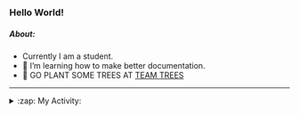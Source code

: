 ### Hello World!

##### About:
- Currently I am a student.
- 🌱 I’m learning how to make better documentation.
- 🌱 GO PLANT SOME TREES AT [TEAM TREES](https://teamtrees.org/)

---
<details>
  <summary>:zap: My Activity:</summary>
  
<!--START_SECTION:waka-->
![Code Time](http://img.shields.io/badge/Code%20Time-1%2C155%20hrs%208%20mins-blue)

**I'm a Night 🦉** 

```text
🌞 Morning                1813 commits        ██░░░░░░░░░░░░░░░░░░░░░░░   09.99 % 
🌆 Daytime                6202 commits        █████████░░░░░░░░░░░░░░░░   34.17 % 
🌃 Evening                5154 commits        ███████░░░░░░░░░░░░░░░░░░   28.39 % 
🌙 Night                  4984 commits        ███████░░░░░░░░░░░░░░░░░░   27.46 % 
```
📅 **I'm Most Productive on Wednesday** 

```text
Monday                   2601 commits        ████░░░░░░░░░░░░░░░░░░░░░   14.33 % 
Tuesday                  2473 commits        ███░░░░░░░░░░░░░░░░░░░░░░   13.62 % 
Wednesday                4226 commits        ██████░░░░░░░░░░░░░░░░░░░   23.28 % 
Thursday                 2321 commits        ███░░░░░░░░░░░░░░░░░░░░░░   12.79 % 
Friday                   1833 commits        ███░░░░░░░░░░░░░░░░░░░░░░   10.10 % 
Saturday                 1605 commits        ██░░░░░░░░░░░░░░░░░░░░░░░   08.84 % 
Sunday                   3094 commits        ████░░░░░░░░░░░░░░░░░░░░░   17.04 % 
```


📊 **This Week I Spent My Time On** 

```text
🔥 Editors: 
VS Code                  2 hrs 23 mins       █████████████████████████   100.00 % 

🐱‍💻 Projects: 
praise                   1 hr 35 mins        █████████████████░░░░░░░░   66.88 % 
CSF31                    47 mins             ████████░░░░░░░░░░░░░░░░░   33.12 % 
```


 Last Updated on 07/08/2023 19:10:03 UTC
<!--END_SECTION:waka-->
</details>
